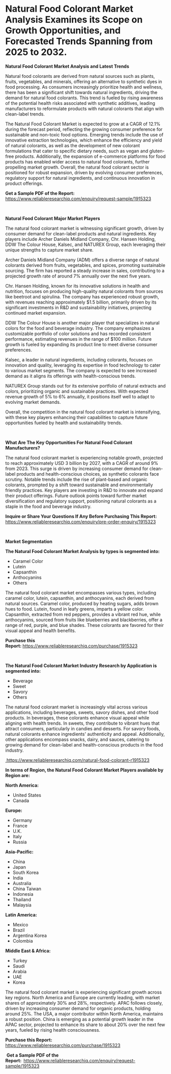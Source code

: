 <p><h1>Natural Food Colorant Market Analysis Examines its Scope on Growth Opportunities, and Forecasted Trends Spanning from 2025 to 2032.</h1></p><p><strong>Natural Food Colorant Market Analysis and Latest Trends</strong></p>
<p><p>Natural food colorants are derived from natural sources such as plants, fruits, vegetables, and minerals, offering an alternative to synthetic dyes in food processing. As consumers increasingly prioritize health and wellness, there has been a significant shift towards natural ingredients, driving the demand for natural food colorants. This trend is fueled by rising awareness of the potential health risks associated with synthetic additives, leading manufacturers to reformulate products with natural colorants that align with clean-label trends.</p><p>The Natural Food Colorant Market is expected to grow at a CAGR of 12.1% during the forecast period, reflecting the growing consumer preference for sustainable and non-toxic food options. Emerging trends include the use of innovative extraction technologies, which enhance the efficiency and yield of natural colorants, as well as the development of new colorant formulations that cater to specific dietary needs, such as vegan and gluten-free products. Additionally, the expansion of e-commerce platforms for food products has enabled wider access to natural food colorants, further propelling market growth. Overall, the natural food colorant sector is positioned for robust expansion, driven by evolving consumer preferences, regulatory support for natural ingredients, and continuous innovation in product offerings.</p></p>
<p><strong>Get a Sample PDF of the Report:&nbsp;</strong> <a href="https://www.reliableresearchiq.com/enquiry/request-sample/1915323?utm_campaign=2876&utm_medium=2&utm_source=Github&utm_content=ia&utm_term=16042025&utm_id=natural-food-colorant">https://www.reliableresearchiq.com/enquiry/request-sample/1915323</a></p>
<p>&nbsp;</p>
<p><strong>Natural Food Colorant Major Market Players</strong></p>
<p><p>The natural food colorant market is witnessing significant growth, driven by consumer demand for clean-label products and natural ingredients. Key players include Archer Daniels Midland Company, Chr. Hansen Holding, DDW The Colour House, Kalsec, and NATUREX Group, each leveraging their unique strengths to capture market share.</p><p>Archer Daniels Midland Company (ADM) offers a diverse range of natural colorants derived from fruits, vegetables, and spices, promoting sustainable sourcing. The firm has reported a steady increase in sales, contributing to a projected growth rate of around 7% annually over the next five years.</p><p>Chr. Hansen Holding, known for its innovative solutions in health and nutrition, focuses on producing high-quality natural colorants from sources like beetroot and spirulina. The company has experienced robust growth, with revenues reaching approximately $1.5 billion, primarily driven by its significant investments in R&D and sustainability initiatives, projecting continued market expansion.</p><p>DDW The Colour House is another major player that specializes in natural colors for the food and beverage industry. The company emphasizes a customizable portfolio of color solutions and has recorded consistent performance, estimating revenues in the range of $100 million. Future growth is fueled by expanding its product line to meet diverse consumer preferences.</p><p>Kalsec, a leader in natural ingredients, including colorants, focuses on innovation and quality, leveraging its expertise in food technology to cater to various market segments. The company is expected to see increased demand as it aligns its offerings with health-conscious trends.</p><p>NATUREX Group stands out for its extensive portfolio of natural extracts and colors, prioritizing organic and sustainable practices. With expected revenue growth of 5% to 6% annually, it positions itself well to adapt to evolving market demands.</p><p>Overall, the competition in the natural food colorant market is intensifying, with these key players enhancing their capabilities to capture future opportunities fueled by health and sustainability trends.</p></p>
<p>&nbsp;</p>
<p><strong>What Are The Key Opportunities For Natural Food Colorant Manufacturers?</strong></p>
<p><p>The natural food colorant market is experiencing notable growth, projected to reach approximately USD 3 billion by 2027, with a CAGR of around 9% from 2023. This surge is driven by increasing consumer demand for clean-label products and health-conscious choices, as synthetic colorants face scrutiny. Notable trends include the rise of plant-based and organic colorants, prompted by a shift toward sustainable and environmentally friendly practices. Key players are investing in R&D to innovate and expand their product offerings. Future outlook points toward further market diversification and regulatory support, positioning natural colorants as a staple in the food and beverage industry.</p></p>
<p><strong>Inquire or Share Your Questions If Any Before Purchasing This Report:</strong> <a href="https://www.reliableresearchiq.com/enquiry/pre-order-enquiry/1915323?utm_campaign=2876&utm_medium=2&utm_source=Github&utm_content=ia&utm_term=16042025&utm_id=natural-food-colorant">https://www.reliableresearchiq.com/enquiry/pre-order-enquiry/1915323</a></p>
<p>&nbsp;</p>
<p><strong>Market Segmentation</strong></p>
<p><strong>The Natural Food Colorant Market Analysis by types is segmented into:</strong></p>
<p><ul><li>Caramel Color</li><li>Lutein</li><li>Capsanthin</li><li>Anthocyanins</li><li>Others</li></ul></p>
<p><p>The natural food colorant market encompasses various types, including caramel color, lutein, capsanthin, and anthocyanins, each derived from natural sources. Caramel color, produced by heating sugars, adds brown hues to food. Lutein, found in leafy greens, imparts a yellow color. Capsanthin, extracted from red peppers, provides a vibrant red hue, while anthocyanins, sourced from fruits like blueberries and blackberries, offer a range of red, purple, and blue shades. These colorants are favored for their visual appeal and health benefits.</p></p>
<p><strong>Purchase this Report:&nbsp;</strong><a href="https://www.reliableresearchiq.com/purchase/1915323?utm_campaign=2876&utm_medium=2&utm_source=Github&utm_content=ia&utm_term=16042025&utm_id=natural-food-colorant">https://www.reliableresearchiq.com/purchase/1915323</a></p>
<p>&nbsp;</p>
<p><strong>The Natural Food Colorant Market Industry Research by Application is segmented into:</strong></p>
<p><ul><li>Beverage</li><li>Sweet</li><li>Savory</li><li>Others</li></ul></p>
<p><p>The natural food colorant market is increasingly vital across various applications, including beverages, sweets, savory dishes, and other food products. In beverages, these colorants enhance visual appeal while aligning with health trends. In sweets, they contribute to vibrant hues that attract consumers, particularly in candies and desserts. For savory foods, natural colorants enhance ingredients' authenticity and appeal. Additionally, other applications encompass snacks, dairy, and sauces, catering to growing demand for clean-label and health-conscious products in the food industry.</p></p>
<p><a href="https://www.reliableresearchiq.com/natural-food-colorant-r1915323?utm_campaign=2876&utm_medium=2&utm_source=Github&utm_content=ia&utm_term=16042025&utm_id=natural-food-colorant">&nbsp;https://www.reliableresearchiq.com/natural-food-colorant-r1915323</a></p>
<p><strong>In terms of Region, the Natural Food Colorant Market Players available by Region are:</strong></p>
<p>
    <p> <strong> North America: </strong>
        <ul>
            <li>United States</li>
            <li>Canada</li>
        </ul>
        </p> 
    <p> <strong> Europe: </strong>
        <ul>
            <li>Germany</li>
            <li>France</li>
            <li>U.K.</li>
            <li>Italy</li>
            <li>Russia</li>
        </ul>
        </p> 
    <p> <strong> Asia-Pacific: </strong>
        <ul>
            <li>China</li>
            <li>Japan</li>
            <li>South Korea</li>
            <li>India</li>
            <li>Australia</li>
            <li>China Taiwan</li>
            <li>Indonesia</li>
            <li>Thailand</li>
            <li>Malaysia</li>
        </ul>
        </p> 
    <p> <strong> Latin America: </strong>
        <ul>
            <li>Mexico</li>
            <li>Brazil</li>
            <li>Argentina Korea</li>
            <li>Colombia</li>
        </ul>
        </p> 
    <p> <strong> Middle East & Africa: </strong>
        <ul>
            <li>Turkey</li>
            <li>Saudi</li>
            <li>Arabia</li>
            <li>UAE</li>
            <li>Korea</li>
        </ul>
    </p>
    </p>
<p><p>The natural food colorant market is experiencing significant growth across key regions. North America and Europe are currently leading, with market shares of approximately 30% and 28%, respectively. APAC follows closely, driven by increasing consumer demand for organic products, holding around 25%. The USA, a major contributor within North America, maintains a robust position. China is emerging as a potential growth leader in the APAC sector, projected to enhance its share to about 20% over the next few years, fueled by rising health consciousness.</p></p>
<p><strong>Purchase this Report: </strong><a href="https://www.reliableresearchiq.com/purchase/1915323?utm_campaign=2876&utm_medium=2&utm_source=Github&utm_content=ia&utm_term=16042025&utm_id=natural-food-colorant">https://www.reliableresearchiq.com/purchase/1915323</a></p>
<p>&nbsp;<strong>Get a Sample PDF of the Report:&nbsp;&nbsp;</strong><a href="https://www.reliableresearchiq.com/enquiry/request-sample/1915323?utm_campaign=2876&utm_medium=2&utm_source=Github&utm_content=ia&utm_term=16042025&utm_id=natural-food-colorant">https://www.reliableresearchiq.com/enquiry/request-sample/1915323</a></p>
<p><strong></strong></p>
<p><p></p><p></p><p></p></p>